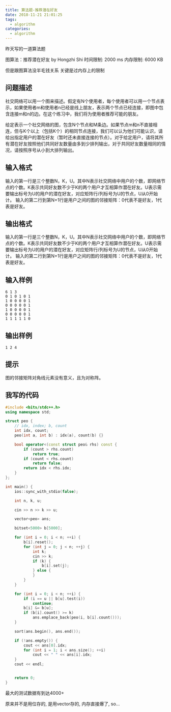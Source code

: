 ```yaml
---
title: 算法题-推荐潜在好友
date: 2018-11-21 21:01:25
tags:
  - algorithm
categories:
  - algorithm
---
```


昨天写的一道算法题

图算法：推荐潜在好友 by  Hongzhi Shi
时间限制: 2000 ms 内存限制: 6000 KB

但是跟图算法没半毛钱关系
关键是过内存上的限制

## 问题描述
社交网络可以用一个图来描述。假定有N个使用者，每个使用者可以用一个节点表示，如果使用者m和使用者n已经是线上朋友，表示两个节点已经连接，即图中包含连接m和n的边。在这个练习中，我们将为使用者推荐可能的朋友。

给定表示一个社交网络的图，包含N个节点和M条边。如果节点m和n不直接相连，但与K个以上（包括K个）的相同节点连接，我们可以认为他们可能认识，请给出指定用户的潜在好友（暂时还未直接连接的节点）。对于给定用户，请将其所有潜在好友按照他们共同好友数量由多到少排列输出，对于共同好友数量相同的情况，请按照序号从小到大排列输出。

## 输入格式
输入的第一行是三个整数N，K，U。其中N表示社交网络中用户的个数，即网络节点的个数。K表示共同好友数不少于K的两个用户才互相算作潜在好友。U表示需要输出标号为U的用户的潜在好友，对应矩阵行/列标号为U的节点，U从0开始计。
输入的第二行到第N+1行是用户之间的图的邻接矩阵：0代表不是好友，1代表是好友。

## 输出格式
输入的第一行是三个整数N，K，U。其中N表示社交网络中用户的个数，即网络节点的个数。K表示共同好友数不少于K的两个用户才互相算作潜在好友。U表示需要输出标号为U的用户的潜在好友，对应矩阵行/列标号为U的节点，U从0开始计。
输入的第二行到第N+1行是用户之间的图的邻接矩阵：0代表不是好友，1代表是好友。

## 输入样例
```
6 1 3
0 1 0 1 0 1 
1 0 0 0 0 1 
0 0 0 0 0 1 
1 0 0 0 0 1 
0 0 0 0 0 1 
1 1 1 1 1 0
```

## 输出样例
```
1 2 4
```

## 提示
图的邻接矩阵对角线元素没有意义，且为对称阵。



## 我写的代码

```c++
#include <bits/stdc++.h>
using namespace std;

struct peo {
    // idx, index; b, count
    int idx, count;
    peo(int a, int b) : idx(a), count(b) {}

    bool operator<(const struct peo& rhs) const {
        if (count > rhs.count)
            return true;
        if (count < rhs.count)
            return false;
        return idx < rhs.idx;
    }
};

int main() {
    ios::sync_with_stdio(false);

    int n, k, u;

    cin >> n >> k >> u;

    vector<peo> ans;

    bitset<5000> b[5000];

    for (int i = 0; i < n; ++i) {
        b[i].reset();
        for (int j = 0; j < n; ++j) {
            int k;
            cin >> k;
            if (k) {
                b[i].set(j);
            } else {
            }
        }
    }

    for (int i = 0; i < n; ++i) {
        if (i == u || b[u].test(i))
            continue;
        b[i] &= b[u];
        if (b[i].count() >= k)
            ans.emplace_back(peo(i, b[i].count()));
    }

    sort(ans.begin(), ans.end());

    if (!ans.empty()) {
        cout << ans[0].idx;
        for (int i = 1; i < ans.size(); ++i)
            cout << " " << ans[i].idx;
    }
    cout << endl;


    return 0;
}
```

最大的测试数据有到达4000+

原来并不是用位存的, 是用vector存的, 内存直接爆了, so...




